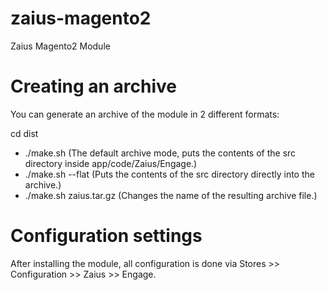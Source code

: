 # zaius-magento2
Zaius Magento2 Module

# Creating an archive
You can generate an archive of the module in 2 different formats:

cd dist
* ./make.sh (The default archive mode, puts the contents of the src directory inside app/code/Zaius/Engage.)
* ./make.sh --flat (Puts the contents of the src directory directly into the archive.)
* ./make.sh zaius.tar.gz (Changes the name of the resulting archive file.)

# Configuration settings

After installing the module, all configuration is done via Stores >> Configuration >> Zaius >> Engage.